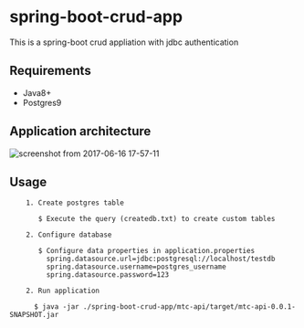 # spring-boot-crud-app

This is a spring-boot crud appliation with jdbc authentication 

## Requirements

* Java8+
* Postgres9


## Application architecture

![screenshot from 2017-06-16 17-57-11](https://user-images.githubusercontent.com/15045220/27234448-63b94176-52bd-11e7-8a3c-9b5508a9ffb8.png)




## Usage

```
    1. Create postgres table 
        
       $ Execute the query (createdb.txt) to create custom tables
       
    2. Configure database 

       $ Configure data properties in application.properties
         spring.datasource.url=jdbc:postgresql://localhost/testdb
         spring.datasource.username=postgres_username
         spring.datasource.password=123
         
    2. Run application

      $ java -jar ./spring-boot-crud-app/mtc-api/target/mtc-api-0.0.1-SNAPSHOT.jar
